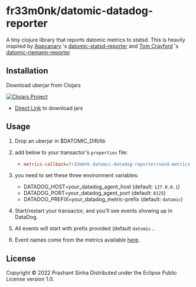 # fr33m0nk/datomic-datadog-reporter

A tiny clojure library that reports datomic metrics to statsd. This is heavily inspired by [Appcanary](https://github.com/appcanary) 's [datomic-statsd-reporter](https://github.com/appcanary/datomic-statsd-reporter) and [Tom Crayford](https://github.com/tcrayford) 's [datomic-riemann-reporter](https://github.com/yeller/datomic-riemann-reporter/).

## Installation

Download uberjar from Clojars

[![Clojars Project](https://img.shields.io/clojars/v/net.clojars.fr33m0nk/datomic-datadog-reporter.svg)](https://clojars.org/net.clojars.fr33m0nk/datomic-datadog-reporter)

- [Direct Link](https://repo.clojars.org/net/clojars/fr33m0nk/datomic-datadog-reporter) to download jars

## Usage

1. Drop an uberjar in $DATOMIC_DIR/lib
2. add below to your transactor's `properties` file:

    - ```ini
      metrics-callback=fr33m0nk.datomic-datadog-reporter/send-metrics
      ```

3. you need to set these three environment variables:

    - DATADOG_HOST=your_datadog_agent_host (default: `127.0.0.1`)
    - DATADOG_PORT=your_datadog_agent_port (default: `8125`)
    - DATADOG_PREFIX=your_datadog_metric-prefix (default: `datomic`)

4. Start/restart your transactor, and you'll see events showing up in DataDog.
5. All events will start with prefix provided (default `datomic.`.
6. Event names come from the metrics available [here](http://docs.datomic.com/monitoring.html).

## License

Copyright © 2022 Prashant Sinha
Distributed under the Eclipse Public License version 1.0.
